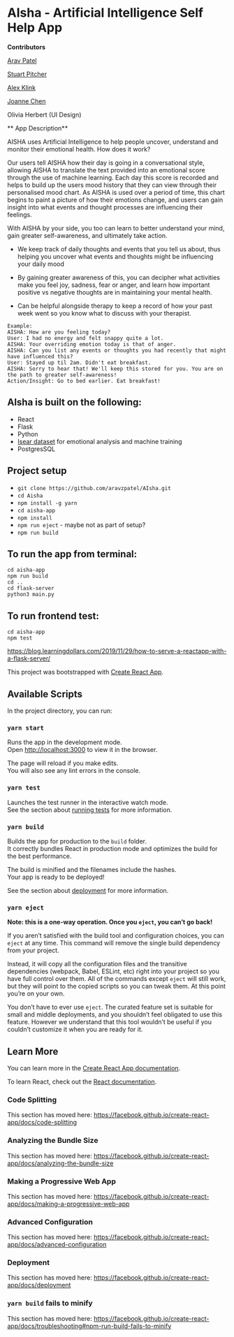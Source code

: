 # AIsha - Artificial Intelligence Self Help App

**Contributors**

[Arav Patel](https://github.com/aravzpatel)  

[Stuart Pitcher](https://github.com/stupot1)

[Alex Klink](https://github.com/04alexklink)

[Joanne Chen](https://github.com/Joanne0330)

Olivia Herbert (UI Design)

** App Description**

AISHA uses Artificial Intelligence to help people uncover, understand and monitor their emotional health. 
How does it work?

Our users tell AISHA how their day is going in a conversational style, allowing AISHA to translate the text provided into an emotional score through the use of machine learning. Each day this score is recorded and helps to build up the users mood history that they can view through their personalised mood chart.
As AISHA is used over a period of time, this chart begins to paint a picture of how their emotions change, and users can gain insight into what events and thought processes are influencing their feelings. 

With AISHA by your side, you too can learn to better understand your mind, gain greater self-awareness, and ultimately take action.

- We keep track of daily thoughts and events that you tell us about, thus helping you uncover what events and thoughts might be influencing your daily mood

- By gaining greater awareness of this, you can decipher what activities make you feel joy, sadness, fear or anger, and learn how important positive vs negative thoughts are in maintaining your mental health. 

- Can be helpful alongside therapy to keep a record of how your past week went so you know what to discuss with your therapist.

```
Example: 
AISHA: How are you feeling today?
User: I had no energy and felt snappy quite a lot.
AISHA: Your overriding emotion today is that of anger. 
AISHA: Can you list any events or thoughts you had recently that might have influenced this?
User: Stayed up til 2am. Didn't eat breakfast. 
AISHA: Sorry to hear that! We'll keep this stored for you. You are on the path to greater self-awareness!
Action/Insight: Go to bed earlier. Eat breakfast!
```

## AIsha is built on the following:

* React
* Flask
* Python 
* [Isear dataset](https://www.unige.ch/cisa/research/materials-and-online-research/research-material/) for emotional analysis and machine training
* PostgresSQL

## Project setup

* `git clone https://github.com/aravzpatel/AIsha.git`
* `cd Aisha`
* `npm install -g yarn`
* `cd aisha-app`
* `npm install`
* ``npm run eject`` - maybe not as part of setup?
* `npm run build`

## To run the app from terminal:
```
cd aisha-app
npm run build
cd ..
cd flask-server
python3 main.py
```

## To run frontend test:
```
cd aisha-app
npm test
```


https://blog.learningdollars.com/2019/11/29/how-to-serve-a-reactapp-with-a-flask-server/

This project was bootstrapped with [Create React App](https://github.com/facebook/create-react-app).

## Available Scripts

In the project directory, you can run:

### `yarn start`

Runs the app in the development mode.<br />
Open [http://localhost:3000](http://localhost:3000) to view it in the browser.

The page will reload if you make edits.<br />
You will also see any lint errors in the console.

### `yarn test`

Launches the test runner in the interactive watch mode.<br />
See the section about [running tests](https://facebook.github.io/create-react-app/docs/running-tests) for more information.

### `yarn build`

Builds the app for production to the `build` folder.<br />
It correctly bundles React in production mode and optimizes the build for the best performance.

The build is minified and the filenames include the hashes.<br />
Your app is ready to be deployed!

See the section about [deployment](https://facebook.github.io/create-react-app/docs/deployment) for more information.

### `yarn eject`

**Note: this is a one-way operation. Once you `eject`, you can’t go back!**

If you aren’t satisfied with the build tool and configuration choices, you can `eject` at any time. This command will remove the single build dependency from your project.

Instead, it will copy all the configuration files and the transitive dependencies (webpack, Babel, ESLint, etc) right into your project so you have full control over them. All of the commands except `eject` will still work, but they will point to the copied scripts so you can tweak them. At this point you’re on your own.

You don’t have to ever use `eject`. The curated feature set is suitable for small and middle deployments, and you shouldn’t feel obligated to use this feature. However we understand that this tool wouldn’t be useful if you couldn’t customize it when you are ready for it.

## Learn More

You can learn more in the [Create React App documentation](https://facebook.github.io/create-react-app/docs/getting-started).

To learn React, check out the [React documentation](https://reactjs.org/).

### Code Splitting

This section has moved here: https://facebook.github.io/create-react-app/docs/code-splitting

### Analyzing the Bundle Size

This section has moved here: https://facebook.github.io/create-react-app/docs/analyzing-the-bundle-size

### Making a Progressive Web App

This section has moved here: https://facebook.github.io/create-react-app/docs/making-a-progressive-web-app

### Advanced Configuration

This section has moved here: https://facebook.github.io/create-react-app/docs/advanced-configuration

### Deployment

This section has moved here: https://facebook.github.io/create-react-app/docs/deployment

### `yarn build` fails to minify

This section has moved here: https://facebook.github.io/create-react-app/docs/troubleshooting#npm-run-build-fails-to-minify
